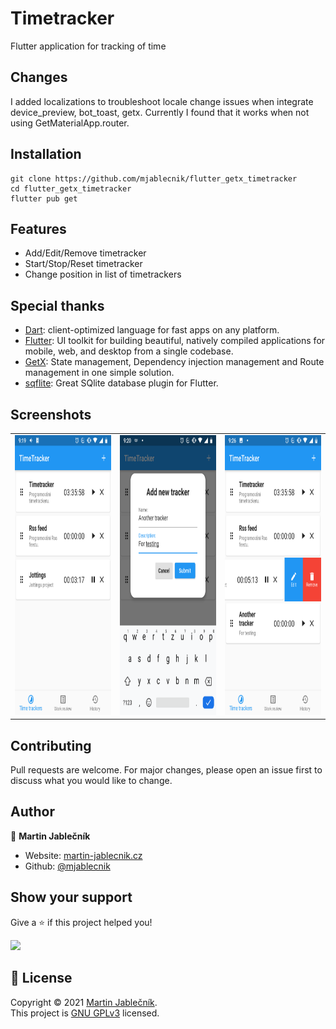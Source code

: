 # Timetracker
Flutter application for tracking of time


## Changes

I added localizations to troubleshoot locale change issues when integrate device_preview, bot_toast, getx. Currently I found that it works when not using GetMaterialApp.router.


## Installation

  ```
  git clone https://github.com/mjablecnik/flutter_getx_timetracker
  cd flutter_getx_timetracker
  flutter pub get
  ```
  
## Features
 - Add/Edit/Remove timetracker
 - Start/Stop/Reset timetracker
 - Change position in list of timetrackers


## Special thanks

 - [Dart](https://dart.dev/): client-optimized language for fast apps on any platform.
 - [Flutter](https://flutter.dev/): UI toolkit for building beautiful, natively compiled applications for mobile, web, and desktop from a single codebase.
 - [GetX](https://pub.dev/packages/get): State management, Dependency injection management and Route management in one simple solution.
 - [sqflite](https://pub.dev/packages/sqflite): Great SQlite database plugin for Flutter.


## Screenshots
<table>
  <tr><td>
<img src="screenshots/Screenshot_20210705-091939.png" width="252" height="448">
    </td><td>
<img src="screenshots/Screenshot_20210705-092019.png" width="252" height="448">
    </td><td>
<img src="screenshots/Screenshot_20210705-092629.png" width="252" height="448">
    </td></tr>
</table>


## Contributing
Pull requests are welcome. For major changes, please open an issue first to discuss what you would like to change.


## Author

👤 **Martin Jablečník**

* Website: [martin-jablecnik.cz](https://www.martin-jablecnik.cz)
* Github: [@mjablecnik](https://github.com/mjablecnik)


## Show your support

Give a ⭐️ if this project helped you!

<a href="https://www.patreon.com/mjablecnik">
  <img src="https://c5.patreon.com/external/logo/become_a_patron_button@2x.png" width="160">
</a>


## 📝 License

Copyright © 2021 [Martin Jablečník](https://github.com/mjablecnik).<br />
This project is [GNU GPLv3](https://choosealicense.com/licenses/gpl-3.0/) licensed.

